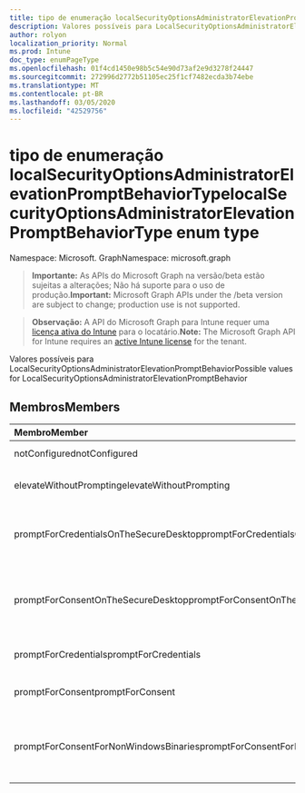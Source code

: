 ```yaml
---
title: tipo de enumeração localSecurityOptionsAdministratorElevationPromptBehaviorType
description: Valores possíveis para LocalSecurityOptionsAdministratorElevationPromptBehavior
author: rolyon
localization_priority: Normal
ms.prod: Intune
doc_type: enumPageType
ms.openlocfilehash: 01f4cd1450e98b5c54e90d73af2e9d3278f24447
ms.sourcegitcommit: 272996d2772b51105ec25f1cf7482ecda3b74ebe
ms.translationtype: MT
ms.contentlocale: pt-BR
ms.lasthandoff: 03/05/2020
ms.locfileid: "42529756"
---
```

# <a name="localsecurityoptionsadministratorelevationpromptbehaviortype-enum-type"></a><span data-ttu-id="0ef97-103">tipo de enumeração localSecurityOptionsAdministratorElevationPromptBehaviorType</span><span class="sxs-lookup"><span data-stu-id="0ef97-103">localSecurityOptionsAdministratorElevationPromptBehaviorType enum type</span></span>

<span data-ttu-id="0ef97-104">Namespace: Microsoft. Graph</span><span class="sxs-lookup"><span data-stu-id="0ef97-104">Namespace: microsoft.graph</span></span>

> <span data-ttu-id="0ef97-105">**Importante:** As APIs do Microsoft Graph na versão/beta estão sujeitas a alterações; Não há suporte para o uso de produção.</span><span class="sxs-lookup"><span data-stu-id="0ef97-105">**Important:** Microsoft Graph APIs under the /beta version are subject to change; production use is not supported.</span></span>

> <span data-ttu-id="0ef97-106">**Observação:** A API do Microsoft Graph para Intune requer uma [licença ativa do Intune](https://go.microsoft.com/fwlink/?linkid=839381) para o locatário.</span><span class="sxs-lookup"><span data-stu-id="0ef97-106">**Note:** The Microsoft Graph API for Intune requires an [active Intune license](https://go.microsoft.com/fwlink/?linkid=839381) for the tenant.</span></span>

<span data-ttu-id="0ef97-107">Valores possíveis para LocalSecurityOptionsAdministratorElevationPromptBehavior</span><span class="sxs-lookup"><span data-stu-id="0ef97-107">Possible values for LocalSecurityOptionsAdministratorElevationPromptBehavior</span></span>

## <a name="members"></a><span data-ttu-id="0ef97-108">Membros</span><span class="sxs-lookup"><span data-stu-id="0ef97-108">Members</span></span>
|<span data-ttu-id="0ef97-109">Membro</span><span class="sxs-lookup"><span data-stu-id="0ef97-109">Member</span></span>|<span data-ttu-id="0ef97-110">Valor</span><span class="sxs-lookup"><span data-stu-id="0ef97-110">Value</span></span>|<span data-ttu-id="0ef97-111">Descrição</span><span class="sxs-lookup"><span data-stu-id="0ef97-111">Description</span></span>|
|:---|:---|:---|
|<span data-ttu-id="0ef97-112">notConfigured</span><span class="sxs-lookup"><span data-stu-id="0ef97-112">notConfigured</span></span>|<span data-ttu-id="0ef97-113">,0</span><span class="sxs-lookup"><span data-stu-id="0ef97-113">0</span></span>|<span data-ttu-id="0ef97-114">Não configurado</span><span class="sxs-lookup"><span data-stu-id="0ef97-114">Not Configured</span></span>|
|<span data-ttu-id="0ef97-115">elevateWithoutPrompting</span><span class="sxs-lookup"><span data-stu-id="0ef97-115">elevateWithoutPrompting</span></span>|<span data-ttu-id="0ef97-116">1 </span><span class="sxs-lookup"><span data-stu-id="0ef97-116">1</span></span>|<span data-ttu-id="0ef97-117">Elevar sem avisar.</span><span class="sxs-lookup"><span data-stu-id="0ef97-117">Elevate without prompting.</span></span>|
|<span data-ttu-id="0ef97-118">promptForCredentialsOnTheSecureDesktop</span><span class="sxs-lookup"><span data-stu-id="0ef97-118">promptForCredentialsOnTheSecureDesktop</span></span>|<span data-ttu-id="0ef97-119">2 </span><span class="sxs-lookup"><span data-stu-id="0ef97-119">2</span></span>|<span data-ttu-id="0ef97-120">Solicitar credenciais na área de trabalho segura</span><span class="sxs-lookup"><span data-stu-id="0ef97-120">Prompt for credentials on the secure desktop</span></span>|
|<span data-ttu-id="0ef97-121">promptForConsentOnTheSecureDesktop</span><span class="sxs-lookup"><span data-stu-id="0ef97-121">promptForConsentOnTheSecureDesktop</span></span>|<span data-ttu-id="0ef97-122">3 </span><span class="sxs-lookup"><span data-stu-id="0ef97-122">3</span></span>|<span data-ttu-id="0ef97-123">Solicitar consentimento na área de trabalho segura</span><span class="sxs-lookup"><span data-stu-id="0ef97-123">Prompt for consent on the secure desktop</span></span>|
|<span data-ttu-id="0ef97-124">promptForCredentials</span><span class="sxs-lookup"><span data-stu-id="0ef97-124">promptForCredentials</span></span>|<span data-ttu-id="0ef97-125">4 </span><span class="sxs-lookup"><span data-stu-id="0ef97-125">4</span></span>|<span data-ttu-id="0ef97-126">Solicitar credenciais</span><span class="sxs-lookup"><span data-stu-id="0ef97-126">Prompt for credentials</span></span>|
|<span data-ttu-id="0ef97-127">promptForConsent</span><span class="sxs-lookup"><span data-stu-id="0ef97-127">promptForConsent</span></span>|<span data-ttu-id="0ef97-128">5 </span><span class="sxs-lookup"><span data-stu-id="0ef97-128">5</span></span>|<span data-ttu-id="0ef97-129">Solicitar consentimento</span><span class="sxs-lookup"><span data-stu-id="0ef97-129">Prompt for consent</span></span>|
|<span data-ttu-id="0ef97-130">promptForConsentForNonWindowsBinaries</span><span class="sxs-lookup"><span data-stu-id="0ef97-130">promptForConsentForNonWindowsBinaries</span></span>|<span data-ttu-id="0ef97-131">6 </span><span class="sxs-lookup"><span data-stu-id="0ef97-131">6</span></span>|<span data-ttu-id="0ef97-132">Solicitar consentimento para binários não Windows</span><span class="sxs-lookup"><span data-stu-id="0ef97-132">Prompt for consent for non-Windows binaries</span></span>|



